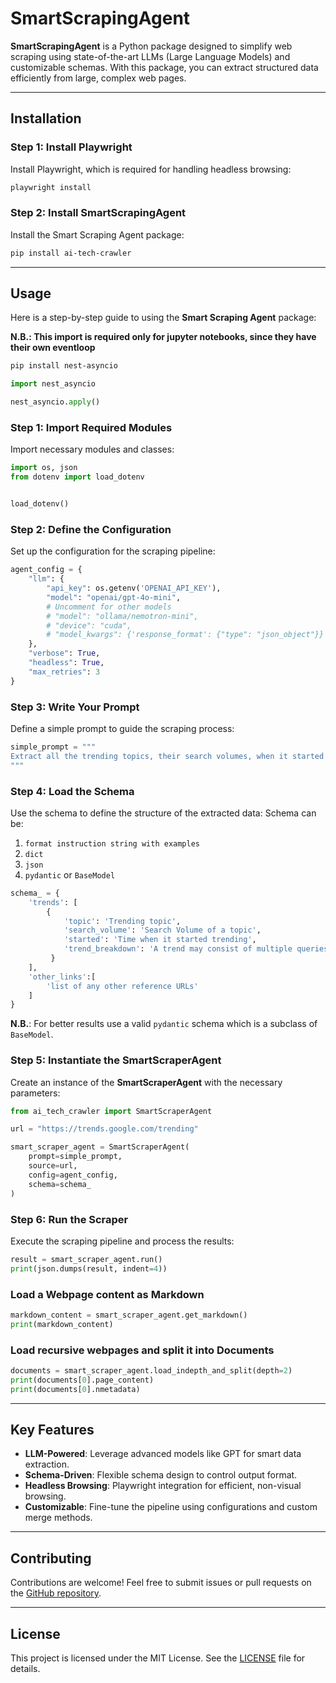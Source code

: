 # SmartScrapingAgent

**SmartScrapingAgent** is a Python package designed to simplify web scraping using state-of-the-art LLMs (Large Language Models) and customizable schemas. With this package, you can extract structured data efficiently from large, complex web pages.

---

## Installation

### Step 1: Install Playwright
Install Playwright, which is required for handling headless browsing:
```bash
playwright install
```

### Step 2: Install SmartScrapingAgent
Install the Smart Scraping Agent package:
```bash
pip install ai-tech-crawler
```

---

## Usage
Here is a step-by-step guide to using the **Smart Scraping Agent** package:

**N.B.: This import is required only for jupyter notebooks, since they have their own eventloop**
```bash
pip install nest-asyncio
```

```python
import nest_asyncio

nest_asyncio.apply()
```


### Step 1: Import Required Modules
Import necessary modules and classes:
```python
import os, json
from dotenv import load_dotenv


load_dotenv()
```


### Step 2: Define the Configuration
Set up the configuration for the scraping pipeline:
```python
agent_config = {
    "llm": {
        "api_key": os.getenv('OPENAI_API_KEY'),
        "model": "openai/gpt-4o-mini",
        # Uncomment for other models
        # "model": "ollama/nemotron-mini",
        # "device": "cuda",
        # "model_kwargs": {'response_format': {"type": "json_object"}}
    },
    "verbose": True,
    "headless": True,
    "max_retries": 3
}
```

### Step 3: Write Your Prompt
Define a simple prompt to guide the scraping process:
```python
simple_prompt = """
Extract all the trending topics, their search volumes, when it started trending and the trend breakdown from the website's content.
"""
```

### Step 4: Load the Schema
Use the schema to define the structure of the extracted data:
Schema can be:
1. `format instruction string with examples`
2. `dict`
3. `json`
4. `pydantic` or `BaseModel`

```python
schema_ = {
    'trends': [
        {
            'topic': 'Trending topic',
            'search_volume': 'Search Volume of a topic',
            'started': 'Time when it started trending',
            'trend_breakdown': 'A trend may consist of multiple queries that are variants of the same search or considered to be related. Trend breakdown details these queries.'
         }
    ],
    'other_links':[
        'list of any other reference URLs'
    ]
}
```

**N.B.**: For better results use a valid `pydantic` schema which is a subclass of `BaseModel`.

### Step 5: Instantiate the SmartScraperAgent
Create an instance of the **SmartScraperAgent** with the necessary parameters:
```python
from ai_tech_crawler import SmartScraperAgent

url = "https://trends.google.com/trending"

smart_scraper_agent = SmartScraperAgent(
    prompt=simple_prompt,
    source=url,
    config=agent_config,
    schema=schema_
)
```

### Step 6: Run the Scraper
Execute the scraping pipeline and process the results:
```python
result = smart_scraper_agent.run()
print(json.dumps(result, indent=4))
```

### Load a Webpage content as Markdown
```python
markdown_content = smart_scraper_agent.get_markdown()
print(markdown_content)
```

### Load recursive webpages and split it into Documents
```python
documents = smart_scraper_agent.load_indepth_and_split(depth=2)
print(documents[0].page_content)
print(documents[0].nmetadata)
```

---

## Key Features
- **LLM-Powered**: Leverage advanced models like GPT for smart data extraction.
- **Schema-Driven**: Flexible schema design to control output format.
- **Headless Browsing**: Playwright integration for efficient, non-visual browsing.
- **Customizable**: Fine-tune the pipeline using configurations and custom merge methods.

---

## Contributing
Contributions are welcome! Feel free to submit issues or pull requests on the [GitHub repository](https://github.com/AI-TECH-SOLUTIONS-LTD/smart-scraping-agent).

---

## License
This project is licensed under the MIT License. See the [LICENSE](./LICENSE) file for details.
